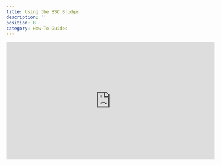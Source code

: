 ```yaml
---
title: Using the BSC Bridge
description: ''
position: 8
category: How-To Guides
---
```


<iframe width="560" height="315" src="https://www.youtube-nocookie.com/embed/gTU__t3g97k" title="YouTube video player" frameborder="0" allow="accelerometer; autoplay; clipboard-write; encrypted-media; gyroscope; picture-in-picture" allowfullscreen></iframe>
